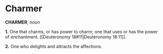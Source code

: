 # Charmer

**CHARMER**, _noun_

**1.** One that charms, or has power to charm; one that uses or has the power of enchantment. [[Deuteronomy 18#11|Deuteronomy 18:11]].

**2.** One who delights and attracts the affections.